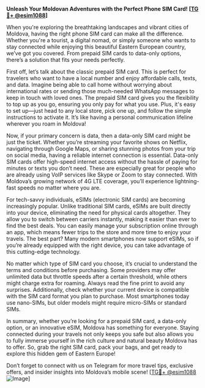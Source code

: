 **Unleash Your Moldovan Adventures with the Perfect Phone SIM Card! [[TG💪+ @esim1088](https://t.me/s/esim1088)]**

When you're exploring the breathtaking landscapes and vibrant cities of Moldova, having the right phone SIM card can make all the difference. Whether you're a tourist, a digital nomad, or simply someone who wants to stay connected while enjoying this beautiful Eastern European country, we’ve got you covered. From prepaid SIM cards to data-only options, there’s a solution that fits your needs perfectly.

First off, let’s talk about the classic prepaid SIM card. This is perfect for travelers who want to have a local number and enjoy affordable calls, texts, and data. Imagine being able to call home without worrying about international rates or sending those much-needed WhatsApp messages to keep in touch with loved ones. The prepaid SIM card gives you the flexibility to top up as you go, ensuring you only pay for what you use. Plus, it's easy to set up—just head to any local store, pick one up, and follow the simple instructions to activate it. It’s like having a personal communication lifeline wherever you roam in Moldova!

Now, if your primary concern is data, then a data-only SIM card might be just the ticket. Whether you’re streaming your favorite shows on Netflix, navigating through Google Maps, or sharing stunning photos from your trip on social media, having a reliable internet connection is essential. Data-only SIM cards offer high-speed internet access without the hassle of paying for minutes or texts you don’t need. These are especially great for people who are already using VoIP services like Skype or Zoom to stay connected. With Moldova’s growing network of 4G LTE coverage, you’ll experience lightning-fast speeds no matter where you are.

For tech-savvy individuals, eSIMs (electronic SIM cards) are becoming increasingly popular. Unlike traditional SIM cards, eSIMs are built directly into your device, eliminating the need for physical cards altogether. They allow you to switch between carriers instantly, making it easier than ever to find the best deals. You can easily manage your subscription online through an app, which means fewer trips to the store and more time to enjoy your travels. The best part? Many modern smartphones now support eSIMs, so if you’re already equipped with the right device, you can take advantage of this cutting-edge technology.

No matter which type of SIM card you choose, it’s crucial to understand the terms and conditions before purchasing. Some providers may offer unlimited data but throttle speeds after a certain threshold, while others might charge extra for roaming. Always read the fine print to avoid any surprises. Additionally, check whether your current device is compatible with the SIM card format you plan to purchase. Most smartphones today use nano-SIMs, but older models might require micro-SIMs or standard SIMs.

In summary, whether you’re looking for a prepaid SIM card, a data-only option, or an innovative eSIM, Moldova has something for everyone. Staying connected during your travels not only keeps you safe but also allows you to fully immerse yourself in the rich culture and natural beauty Moldova has to offer. So, grab the right SIM card, pack your bags, and get ready to explore this hidden gem of Eastern Europe!

Don’t forget to connect with us on Telegram for more travel tips, exclusive offers, and insider insights into Moldova’s mobile scene! [[TG💪+ @esim1088](https://t.me/s/esim1088) ![Image](https://i.postimg.cc/Y0z9fWf4/image.png)]